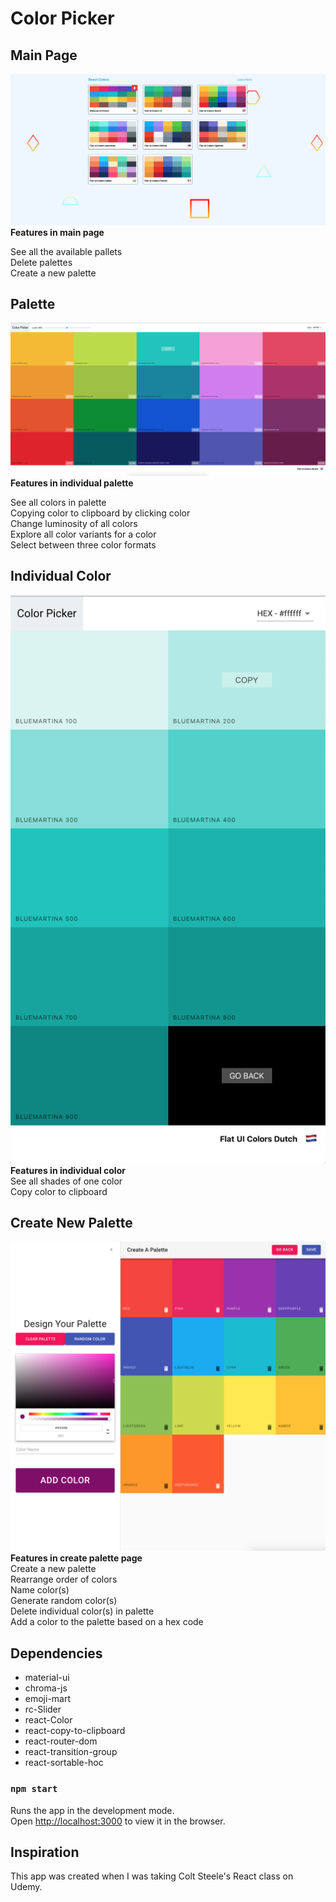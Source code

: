 # Color Picker

## Main Page

![](screen_shoots/all_pallets.png)
<strong>Features in main page </strong> </br>

See all the available pallets </br>
Delete palettes </br>
Create a new palette </br>

## Palette
![](screen_shoots/pallet.png)
<strong>Features in individual palette </strong> </br>

See all colors in palette </br>
Copying color to clipboard by clicking color </br>
Change luminosity of all colors </br>
Explore all color variants for a color </br> 
Select between three color formats </br>

## Individual Color
![](screen_shoots/one_color.png)
<strong>Features in individual color </strong> </br>
See all shades of one color </br>
Copy color to clipboard </br>

## Create New Palette
![](screen_shoots/create_pallet.png)
<strong>Features in create palette page</strong> </br>
Create a new palette </br>
Rearrange order of colors</br>
Name color(s) </br>
Generate random color(s) </br>
Delete individual color(s) in palette </br>
Add a color to the palette based on a hex code </br>

## Dependencies
<ul>
  <li> material-ui</li>
  <li> chroma-js</li>
  <li> emoji-mart </li>
  <li> rc-Slider </li>
  <li> react-Color</li>
  <li> react-copy-to-clipboard</li>
  <li> react-router-dom </li>
  <li> react-transition-group </li>
  <li> react-sortable-hoc </li> 
</ul>

### `npm start`
Runs the app in the development mode.<br />
Open [http://localhost:3000](http://localhost:3000) to view it in the browser.

## Inspiration
This app was created when I was taking Colt Steele's React class on Udemy.
